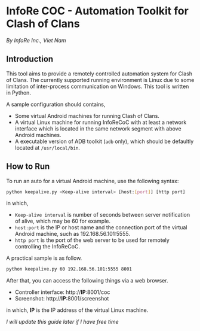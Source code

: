 # InfoRe COC - Automation Toolkit for Clash of Clans

*By InfoRe Inc., Viet Nam*

## Introduction

This tool aims to provide a remotely controlled automation system for Clash of Clans. The currently supported running environment is Linux due to some limitation of inter-process communication on Windows. This tool is written in Python.

A sample configuration should contains,

* Some virtual Android machines for running Clash of Clans.
* A virtual Linux machine for running InfoReCoC with at least a network interface which is located in the same network segment with above Android machines.
* A executable version of ADB toolkit (`adb` only), which should be defaultly located at `/usr/local/bin`.

## How to Run

To run an auto for a virtual Android machine, use the following syntax:

```bash
python keepalive.py <Keep-alive interval> [host:[port]] [http port]
```

in which,

* `Keep-alive interval` is number of seconds between server notification of alive, which may be 60 for example.
* `host:port` is the IP or host name and the connection port of the virtual Android machine, such as
192.168.56.101:5555.
* `http port` is the port of the web server to be used for remotely controlling the InfoReCoC.

A practical sample is as follow.

```bash
python keepalive.py 60 192.168.56.101:5555 8001
```

After that, you can access the following things via a web browser.

* Controller interface: http://**IP**:8001/coc
* Screenshot: http://**IP**:8001/screenshot

in which, **IP** is the IP address of the virtual Linux machine.

*I will update this guide later if I have free time*
